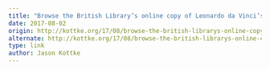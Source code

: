 ```yaml
---
title: "Browse the British Library’s online copy of Leonardo da Vinci’s 570-page notebook"
date: 2017-08-02
origin: http://kottke.org/17/08/browse-the-british-librarys-online-copy-of-leonardo-da-vincis-570-page-notebook
alternate: http://kottke.org/17/08/browse-the-british-librarys-online-copy-of-leonardo-da-vincis-570-page-notebook
type: link
author: Jason Kottke
---
```


